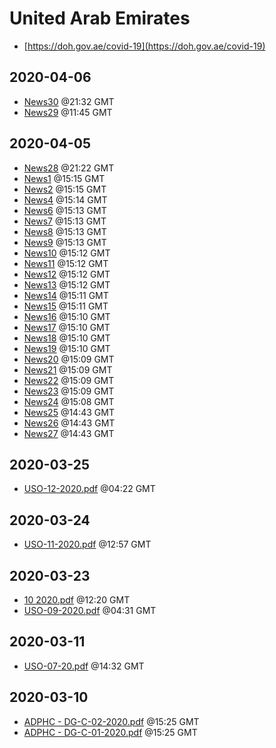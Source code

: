 # United Arab Emirates

* [https://doh.gov.ae/covid-19](https://doh.gov.ae/covid-19)


## 2020-04-06

* [News30](f80b57923b3db890d7a3e8a005789140d7a3136e/file.pdf) @21:32 GMT
* [News29](2d31f93a14a86bfb759f2a9a0b24993a7c65b7c7/file.pdf) @11:45 GMT

## 2020-04-05

* [News28](be28fa54cd9755c1d5da224f0dae3c95f59e9e52/file.pdf) @21:22 GMT
* [News1](64d816e67bb3055e655579352543c50ccad243c0/file.pdf) @15:15 GMT
* [News2](91f9a60a390bda2cef1bf567a7d29cba82200e05/file.pdf) @15:15 GMT
* [News4](6c1a9b952393e14dd1e05eb83401e24888d87f3a/file.pdf) @15:14 GMT
* [News6](43ca38d56e8e1553d77cc5e57788aa1538f26bef/file.pdf) @15:13 GMT
* [News7](fb2ad07074f58247f45f011f8a2564e4088365b4/file.pdf) @15:13 GMT
* [News8](b50eba4720890d299f0af898a2075de3887de401/file.pdf) @15:13 GMT
* [News9](f754470bb5e7da1d0ec277c5f16b5bcd2000c155/file.pdf) @15:13 GMT
* [News10](06341131236960d1d7df294307ed616c6f076ed0/file.pdf) @15:12 GMT
* [News11](2629689c20d752d6320e1b892b83806a7ce9d925/file.pdf) @15:12 GMT
* [News12](95fa0036fccd3f4685dc9b4a78d608a73ea55b94/file.pdf) @15:12 GMT
* [News13](1fd6c0976e4a585f9e284e13df7978452d0d2577/file.pdf) @15:12 GMT
* [News14](8b6b5f12989a2c9857b6d33d7dcb393ebd6e0add/file.pdf) @15:11 GMT
* [News15](7f881659f78f4c8659575c4f55f576b4762928cf/file.pdf) @15:11 GMT
* [News16](536672be500940ecd4ef60fbe0af4603e250e2be/file.pdf) @15:10 GMT
* [News17](72fe306c811b4a89e93ec57182824a26678c528b/file.pdf) @15:10 GMT
* [News18](5cec338fb8c86207469aa67fcbc31e7cb5ff3a52/file.pdf) @15:10 GMT
* [News19](032f0edae357b7f998cd7208e05e0d83b5085f03/file.pdf) @15:10 GMT
* [News20](14a0e062cb2e9a7063d2071a172c1c86471443fd/file.pdf) @15:09 GMT
* [News21](24492ae8aff49914629bf813b7f1185b26fb72bf/file.pdf) @15:09 GMT
* [News22](3176c11936a60e85870dc5ec2c48b7a330f8bdb8/file.pdf) @15:09 GMT
* [News23](5edd25456169ebc85fb061d5b33fc9ea4103736c/file.pdf) @15:09 GMT
* [News24](cc1510477b7392709b69199e0dcdccecabfea207/file.pdf) @15:08 GMT
* [News25](eb5dd9eb4622650fdf8a99fd70dbd9f62170650f/file.pdf) @14:43 GMT
* [News26](094402c35ea519cfef3b70db952a924ae0b3aa39/file.pdf) @14:43 GMT
* [News27](7f15463aa53546dccb1c7e528a8924a60c8ad182/file.pdf) @14:43 GMT

## 2020-03-25

* [USO-12-2020.pdf](b7819e192ff982d0cdbfe244381f5b2ea412fcb2/file.pdf) @04:22 GMT

## 2020-03-24

* [USO-11-2020.pdf](f65733729b26cd29db52163087e1839bac886870/file.pdf) @12:57 GMT

## 2020-03-23

* [10  2020.pdf](690f925af5ee55d65e9c169ea0c29057bcf64026/file.pdf) @12:20 GMT
* [USO-09-2020.pdf](68718145ff06d6d83957e97ae6fc5c164eee6502/file.pdf) @04:31 GMT

## 2020-03-11

* [USO-07-20.pdf](a7d535663ff21683764cab99c58e22a00798f155/file.pdf) @14:32 GMT

## 2020-03-10

* [ADPHC - DG-C-02-2020.pdf](2600ef74dff7d30b39494844cab175ea3f68831e/file.pdf) @15:25 GMT
* [ADPHC - DG-C-01-2020.pdf](50be1e92d12eea79abc101f281c520feb84714ca/file.pdf) @15:25 GMT
